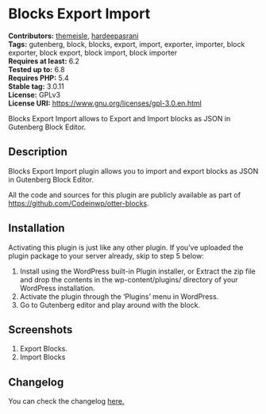 # Blocks Export Import

**Contributors:** [themeisle](https://profiles.wordpress.org/themeisle/), [hardeepasrani](https://profiles.wordpress.org/hardeepasrani/)  
**Tags:** gutenberg, block, blocks, export, import, exporter, importer, block exporter, block export, block import, block importer  
**Requires at least:** 6.2  
**Tested up to:** 6.8  
**Requires PHP:** 5.4  
**Stable tag:** 3.0.11  
**License:** GPLv3  
**License URI:** https://www.gnu.org/licenses/gpl-3.0.en.html

Blocks Export Import allows to Export and Import blocks as JSON in Gutenberg Block Editor.

## Description

Blocks Export Import plugin allows you to import and export blocks as JSON in Gutenberg Block Editor.

All the code and sources for this plugin are publicly available as part of https://github.com/Codeinwp/otter-blocks.

## Installation

Activating this plugin is just like any other plugin. If you’ve uploaded the plugin package to your server already, skip to step 5 below:

1. Install using the WordPress built-in Plugin installer, or Extract the zip file and drop the contents in the wp-content/plugins/ directory of your WordPress installation.
2. Activate the plugin through the ‘Plugins’ menu in WordPress.
3. Go to Gutenberg editor and play around with the block.

## Screenshots

1. Export Blocks.
2. Import Blocks

## Changelog

You can check the changelog [here.](https://github.com/Codeinwp/otter-blocks/blob/master/CHANGELOG.md)

